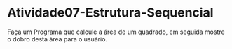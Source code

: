 # Atividade07-Estrutura-Sequencial
Faça um Programa que calcule a área de um quadrado, em seguida mostre o dobro desta área para o usuário.
